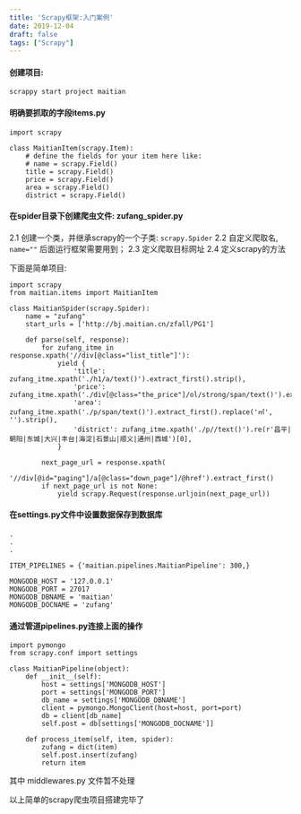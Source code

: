 ```yaml
---
title: 'Scrapy框架:入门案例'
date: 2019-12-04
draft: false
tags: ["Scrapy"]
---
```

#### 创建项目:
```
scrappy start project maitian
```

#### 明确要抓取的字段items.py
```
import scrapy

class MaitianItem(scrapy.Item):
    # define the fields for your item here like:
    # name = scrapy.Field()
    title = scrapy.Field()
    price = scrapy.Field()
    area = scrapy.Field()
    district = scrapy.Field()
```

#### 在spider目录下创建爬虫文件: zufang_spider.py
2.1 创建一个类，并继承scrapy的一个子类: ```scrapy.Spider```
2.2 自定义爬取名,  ```name=""``` 后面运行框架需要用到；
2.3 定义爬取目标网址
2.4 定义scrapy的方法

下面是简单项目:
```
import scrapy
from maitian.items import MaitianItem

class MaitianSpider(scrapy.Spider):
    name = "zufang"
    start_urls = ['http://bj.maitian.cn/zfall/PG1']

    def parse(self, response):
        for zufang_itme in response.xpath('//div[@class="list_title"]'):
            yield {
                'title': zufang_itme.xpath('./h1/a/text()').extract_first().strip(),
                'price': zufang_itme.xpath('./div[@class="the_price"]/ol/strong/span/text()').extract_first().strip(),
                'area': zufang_itme.xpath('./p/span/text()').extract_first().replace('㎡', '').strip(),
                'district': zufang_itme.xpath('./p//text()').re(r'昌平|朝阳|东城|大兴|丰台|海淀|石景山|顺义|通州|西城')[0],
            }

        next_page_url = response.xpath(
            '//div[@id="paging"]/a[@class="down_page"]/@href').extract_first()
        if next_page_url is not None:
            yield scrapy.Request(response.urljoin(next_page_url))
```

#### 在settings.py文件中设置数据保存到数据库
```
.
.
.

ITEM_PIPELINES = {'maitian.pipelines.MaitianPipeline': 300,}

MONGODB_HOST = '127.0.0.1'
MONGODB_PORT = 27017
MONGODB_DBNAME = 'maitian'
MONGODB_DOCNAME = 'zufang'
```

#### 通过管道pipelines.py连接上面的操作
```
import pymongo
from scrapy.conf import settings

class MaitianPipeline(object):
    def __init__(self):
        host = settings['MONGODB_HOST']
        port = settings['MONGODB_PORT']
        db_name = settings['MONGODB_DBNAME']
        client = pymongo.MongoClient(host=host, port=port)
        db = client[db_name]
        self.post = db[settings['MONGODB_DOCNAME']]

    def process_item(self, item, spider):
        zufang = dict(item)
        self.post.insert(zufang)
        return item
```

其中 middlewares.py 文件暂不处理

以上简单的scrapy爬虫项目搭建完毕了